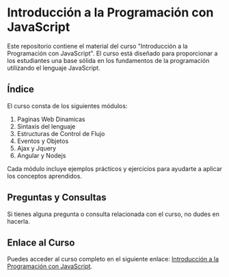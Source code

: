 # Introducción a la Programación con JavaScript

Este repositorio contiene el material del curso "Introducción a la Programación con JavaScript". El curso está diseñado para proporcionar a los estudiantes una base sólida en los fundamentos de la programación utilizando el lenguaje JavaScript.

## Índice

El curso consta de los siguientes módulos:

1. Paginas Web Dinamicas
2. Sintaxis del lenguaje
3. Estructuras de Control de Flujo
4. Eventos y Objetos
5. Ajax y Jquery
6. Angular y Nodejs

Cada módulo incluye ejemplos prácticos y ejercicios para ayudarte a aplicar los conceptos aprendidos.

## Preguntas y Consultas

Si tienes alguna pregunta o consulta relacionada con el curso, no dudes en hacerla.

## Enlace al Curso

Puedes acceder al curso completo en el siguiente enlace: [Introducción a la Programación con JavaScript](https://conectaempleo-formacion.fundaciontelefonica.com/es/web/gl-programacion-con-javascript-ft-ed-10).


